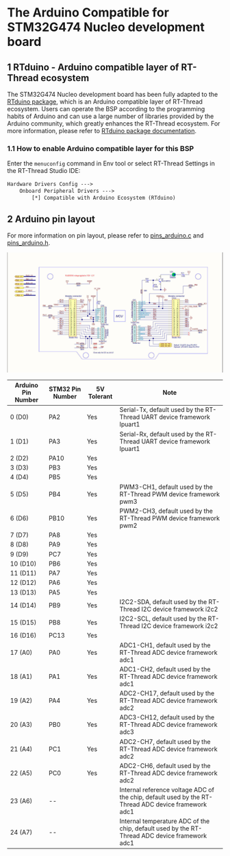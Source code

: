# The Arduino Compatible for STM32G474 Nucleo development board

## 1 RTduino - Arduino compatible layer of RT-Thread ecosystem

The STM32G474 Nucleo development board has been fully adapted to the [RTduino package](https://github.com/RTduino/RTduino), which is an Arduino compatible layer of RT-Thread ecosystem. Users can operate the BSP according to the programming habits of Arduino and can use a large number of libraries provided by the Arduino community, which greatly enhances the RT-Thread ecosystem. For more information, please refer to [RTduino package documentation](https://github.com/RTduino/RTduino).

### 1.1 How to enable Arduino compatible layer for this BSP

Enter the `menuconfig` command in Env tool or select RT-Thread Settings in the RT-Thread Studio IDE:

```Kconfig
Hardware Drivers Config --->
    Onboard Peripheral Drivers --->
        [*] Compatible with Arduino Ecosystem (RTduino)
```

## 2 Arduino pin layout

For more information on pin layout, please refer to [pins_arduino.c](pins_arduino.c) and [pins_arduino.h](pins_arduino.h).

![stm32g474-nucleo-pinout.jpg](./stm32g474-nucleo-pinout.jpg)

| Arduino Pin Number | STM32 Pin Number | 5V Tolerant | Note |
| ------------------ | ---------------- | ----------- | --------------------------------------------------- |
| 0 (D0) | PA2 | Yes | Serial-Tx, default used by the RT-Thread UART device framework lpuart1 |
| 1 (D1) | PA3 | Yes | Serial-Rx, default used by the RT-Thread UART device framework lpuart1 |
| 2 (D2) | PA10 | Yes | |
| 3 (D3) | PB3 | Yes | |
| 4 (D4) | PB5 | Yes | |
| 5 (D5) | PB4 | Yes | PWM3-CH1, default used by the RT-Thread PWM device framework pwm3 |
| 6 (D6) | PB10 | Yes | PWM2-CH3, default used by the RT-Thread PWM device framework pwm2 |
| 7 (D7) | PA8 | Yes | |
| 8 (D8) | PA9 | Yes | |
| 9 (D9) | PC7 | Yes | |
| 10 (D10) | PB6 | Yes | |
| 11 (D11) | PA7 | Yes | |
| 12 (D12) | PA6 | Yes | |
| 13 (D13) | PA5 | Yes | |
| 14 (D14) | PB9 | Yes | I2C2-SDA, default used by the RT-Thread I2C device framework i2c2 |
| 15 (D15) | PB8 | Yes | I2C2-SCL, default used by the RT-Thread I2C device framework i2c2 |
| 16 (D16) | PC13 | Yes | |
| 17 (A0) | PA0 | Yes | ADC1-CH1, default used by the RT-Thread ADC device framework adc1 |
| 18 (A1) | PA1 | Yes | ADC1-CH2, default used by the RT-Thread ADC device framework adc1 |
| 19 (A2) | PA4 | Yes | ADC2-CH17, default used by the RT-Thread ADC device framework adc2 |
| 20 (A3) | PB0 | Yes | ADC3-CH12, default used by the RT-Thread ADC device framework adc3 |
| 21 (A4) | PC1 | Yes | ADC2-CH7, default used by the RT-Thread ADC device framework adc2 |
| 22 (A5) | PC0 | Yes | ADC2-CH6, default used by the RT-Thread ADC device framework adc2 |
| 23 (A6) | -- |  | Internal reference voltage ADC of the chip, default used by the RT-Thread ADC device framework adc1 |
| 24 (A7) | -- |  | Internal temperature ADC of the chip, default used by the RT-Thread ADC device framework adc1 |
